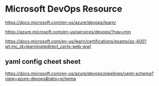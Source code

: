 # Microsoft DevOps Resource

https://docs.microsoft.com/en-us/azure/devops/learn/

https://azure.microsoft.com/en-us/services/devops/?nav=min

https://docs.microsoft.com/en-us/learn/certifications/exams/az-400?wt.mc_id=learningredirect_certs-web-wwl

## yaml config cheet sheet

https://docs.microsoft.com/en-us/azure/devops/pipelines/yaml-schema?view=azure-devops&tabs=schema